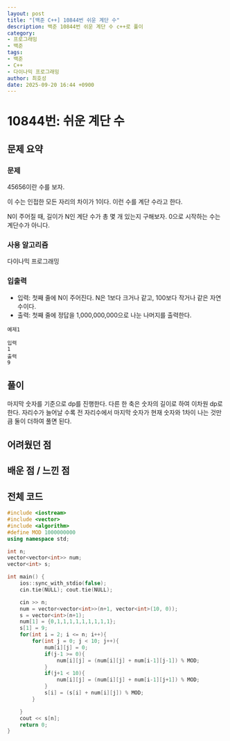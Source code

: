 ```yaml
---
layout: post
title: "[백준 C++] 10844번 쉬운 계단 수"
description: 백준 10844번 쉬운 계단 수 c++로 풀이
category:
- 프로그래밍
- 백준
tags:
- 백준
- C++
- 다이나믹 프로그래밍
author: 최호성
date: 2025-09-20 16:44 +0900
---
```

# 10844번: 쉬운 계단 수

## 문제 요약
### 문제
45656이란 수를 보자.

이 수는 인접한 모든 자리의 차이가 1이다. 이런 수를 계단 수라고 한다.

N이 주어질 때, 길이가 N인 계단 수가 총 몇 개 있는지 구해보자. 0으로 시작하는 수는 계단수가 아니다.

### 사용 알고리즘
다이나믹 프로그래밍

### 입출력
- 입력: 첫째 줄에 N이 주어진다. N은 1보다 크거나 같고, 100보다 작거나 같은 자연수이다.
- 출력: 첫째 줄에 정답을 1,000,000,000으로 나눈 나머지를 출력한다.
```
예제1

입력
1
출력
9
```
## 풀이
마지막 숫자를 기준으로 dp를 진행한다. 다른 한 축은 숫자의 길이로 하여 이차원 dp로 한다. 자리수가 늘어날 수록 전 자리수에서 마지막 숫자가 현재 숫자와 1차이 나는 것만큼 둘이 더하여 풀면 된다. 

## 어려웠던 점


## 배운 점 / 느낀 점


## 전체 코드
```cpp
#include <iostream>
#include <vector>
#include <algorithm>
#define MOD 1000000000
using namespace std;

int n;
vector<vector<int>> num;
vector<int> s;

int main() {
    ios::sync_with_stdio(false);
    cin.tie(NULL); cout.tie(NULL);

    cin >> n;
    num = vector<vector<int>>(n+1, vector<int>(10, 0));
    s = vector<int>(n+1);
    num[1] = {0,1,1,1,1,1,1,1,1,1};
    s[1] = 9;
    for(int i = 2; i <= n; i++){
        for(int j = 0; j < 10; j++){
            num[i][j] = 0;
            if(j-1 >= 0){
                num[i][j] = (num[i][j] + num[i-1][j-1]) % MOD;
            }
            if(j+1 < 10){
                num[i][j] = (num[i][j] + num[i-1][j+1]) % MOD;
            }
            s[i] = (s[i] + num[i][j]) % MOD;
        }

    }
    cout << s[n];
    return 0;
}
```

